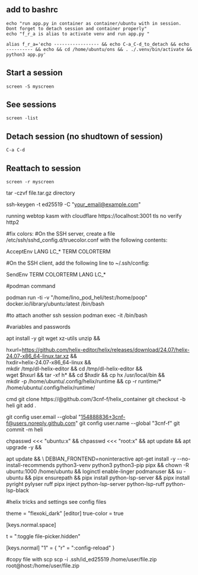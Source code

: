 ## add to bashrc

```
echo "run app.py in container as container/ubuntu with in session. Dont forget to detach session and container properly"
echo "f_r_a is alias to activate venv and run app.py "

alias f_r_a='echo ----------------- && echo C-a_C-d_to_detach && echo ---------- && echo && cd /home/ubuntu/ons && . ./.venv/bin/activate && python3 app.py'

```
## Start a session 

```
screen -S myscreen 
```

## See sessions

```
screen -list
```

## Detach session (no shudtown of session) 

```
C-a C-d
```

## Reattach to session

```
screen -r myscreen 
```

tar -czvf file.tar.gz directory

ssh-keygen -t ed25519 -C "your_email@example.com"

running webtop kasm with cloudflare
https://localhost:3001
tls no verify
http2


#fix colors: #On the SSH server, create a file /etc/ssh/sshd_config.d/truecolor.conf with the following contents:

AcceptEnv LANG LC_* TERM COLORTERM

#On the SSH client, add the following line to ~/.ssh/config:

SendEnv TERM COLORTERM LANG LC_*

#podman command

podman run -ti -v "/home/lino_pod_heli/test:/home/poop" docker.io/library/ubuntu:latest /bin/bash

#to attach another ssh session podman exec -it /bin/bash

#variables and passwords

apt install -y git wget xz-utils unzip  &&

hxurl=https://github.com/helix-editor/helix/releases/download/24.07/helix-24.07-x86_64-linux.tar.xz && \
hxdir=helix-24.07-x86_64-linux &&  \
mkdir /tmp/dl-helix-editor && cd /tmp/dl-helix-editor && \
wget $hxurl && tar -xf h* && cd $hxdir && cp hx /usr/local/bin && \
mkdir -p /home/ubuntu/.config/helix/runtime && cp -r runtime/* /home/ubuntu/.config/helix/runtime/ 

cmd git clone https://@github.com/3cnf-f/helix_container git checkout -b heli git add .

git config user.email --global "154888836+3cnf-f@users.noreply.github.com" git config user.name --global "3cnf-f" git commit -m heli

chpasswd <<< "ubuntu:x" &&
chpasswd <<< "root:x" &&
apt update && apt upgrade -y &&



apt update && \ DEBIAN_FRONTEND=noninteractive apt-get install -y --no-install-recommends python3-venv python3 python3-pip pipx &&
chown -R ubuntu:1000 /home/ubuntu &&
loginctl enable-linger podmanuser &&
su - ubuntu &&
pipx ensurepath &&
pipx install python-lsp-server &&
pipx install pyright pylyser ruff pipx inject python-lsp-server python-lsp-ruff python-lsp-black

#helix tricks and settings
see config files

theme = "flexoki_dark" [editor] true-color = true

[keys.normal.space]

t = ":toggle file-picker.hidden"

[keys.normal] "1" = { "r" = ":config-reload" }



#copy file with scp scp -i .ssh/id_ed25519 /home/user/file.zip root@host:/home/user/file.zip
